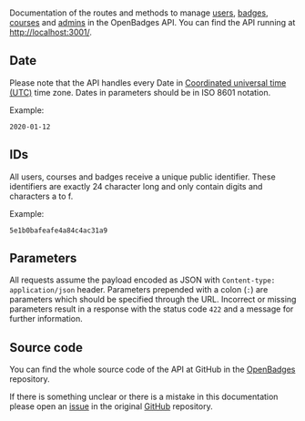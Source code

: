 <br />Documentation of the routes and methods to manage [users](#api-User), [badges](#api-Badge), [courses](#api-Course) and [admins](#api-Admin) in the OpenBadges API.
You can find the API running at [http://localhost:3001/](http://localhost:3001/).

## Date

Please note that the API handles every Date in [Coordinated universal time (UTC)](https://en.wikipedia.org/wiki/Coordinated_Universal_Time) time zone. Dates in parameters should be in ISO 8601 notation.

Example:

    2020-01-12


## IDs

All users, courses and badges receive a unique public identifier. These identifiers are exactly 24 character long and only contain digits and characters a to f.

Example:

    5e1b0bafeafe4a84c4ac31a9

## Parameters

All requests assume the payload encoded as JSON with `Content-type: application/json` header. Parameters prepended with a colon (`:`) are parameters which should be specified through the URL. Incorrect or missing parameters result in a response with the status code `422` and a message for further information.

## Source code

You can find the whole source code of the API at GitHub in the [OpenBadges](https://github.com/sensebox/Backend-OpenBadges) repository.

If there is something unclear or there is a mistake in this documentation please open an [issue](https://github.com/dhenn12/OpenBadges/issues/new) in the original [GitHub](https://github.com/dhenn12/OpenBadges) repository.
